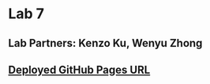 # Lab 7 
## Lab Partners: Kenzo Ku, Wenyu Zhong
## [Deployed GitHub Pages URL](http://127.0.0.1:5500)
